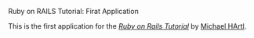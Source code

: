 Ruby on RAILS Tutorial: Firat Application

This is the first application for the [*Ruby on Rails Tutorial*](http://railstutorial.org/)
by [Michael HArtl](http://michaelhartl.com/).

